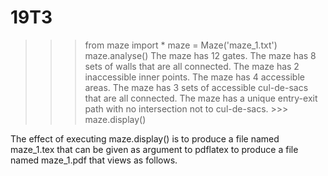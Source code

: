# 19T3
>>> from maze import *
>>> maze = Maze('maze_1.txt')
>>> maze.analyse()
The maze has 12 gates.
The maze has 8 sets of walls that are all connected.
The maze has 2 inaccessible inner points.
The maze has 4 accessible areas.
The maze has 3 sets of accessible cul-de-sacs that are all connected.
The maze has a unique entry-exit path with no intersection not to cul-de-sacs. >>> maze.display()


The effect of executing maze.display() is to produce a file named maze_1.tex that can be given as argument to 
pdflatex to produce a file named maze_1.pdf that views as follows.
